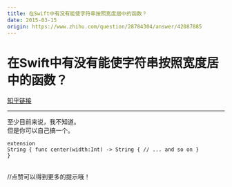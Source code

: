 ```yaml
---
title: 在Swift中有没有能使字符串按照宽度居中的函数？
date: 2015-03-15
origin: https://www.zhihu.com/question/28784304/answer/42087885
---
```

# 在Swift中有没有能使字符串按照宽度居中的函数？

[知乎链接](https://www.zhihu.com/question/28784304/answer/42087885)

---------

<span class="RichText ztext CopyrightRichText-richText" itemprop="text">至少目前来说，我不知道。<br>但是你可以自己搞一个。<br><div class="highlight"><pre><code class="language-text">extension String {
    func center(width:Int) -&gt; String {
       // ... and so on
    }
}</code></pre></div><br>//点赞可以得到更多的提示哦！</span>